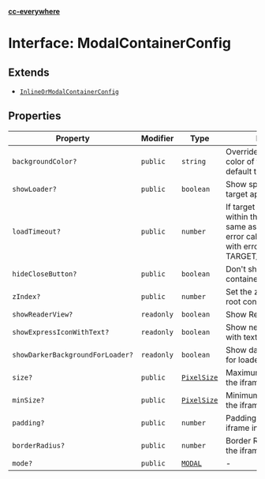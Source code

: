 [**cc-everywhere**](../../../../../index.md)

<HorizontalLine />

# Interface: ModalContainerConfig

## Extends

- [`InlineOrModalContainerConfig`](inline-or-modal-container-config.md)

## Properties

| Property | Modifier | Type | Description | Inherited from |
| ------ | ------ | ------ | ------ | ------ |
| `backgroundColor?` | `public` | `string` | Override the background color of the iframe. By default this is as per theme. | [`InlineOrModalContainerConfig`](inline-or-modal-container-config.md).[`backgroundColor`](inline-or-modal-container-config.md#backgroundcolor) |
| `showLoader?` | `public` | `boolean` | Show spinner while loading target app. Default is true. | [`InlineOrModalContainerConfig`](inline-or-modal-container-config.md).[`showLoader`](inline-or-modal-container-config.md#showloader) |
| `loadTimeout?` | `public` | `number` | If target app does't open within this time (in ms, same as of setTimeout), the error callback is invoked with error code TARGET_LOAD_TIMED_OUT. | [`InlineOrModalContainerConfig`](inline-or-modal-container-config.md).[`loadTimeout`](inline-or-modal-container-config.md#loadtimeout) |
| `hideCloseButton?` | `public` | `boolean` | Don't show close button for container and header bars | [`InlineOrModalContainerConfig`](inline-or-modal-container-config.md).[`hideCloseButton`](inline-or-modal-container-config.md#hideclosebutton) |
| `zIndex?` | `public` | `number` | Set the z-index of of the root container | [`InlineOrModalContainerConfig`](inline-or-modal-container-config.md).[`zIndex`](inline-or-modal-container-config.md#zindex) |
| `showReaderView?` | `readonly` | `boolean` | Show Reader Loading View | [`InlineOrModalContainerConfig`](inline-or-modal-container-config.md).[`showReaderView`](inline-or-modal-container-config.md#showreaderview) |
| `showExpressIconWithText?` | `readonly` | `boolean` | Show new express icon with text | [`InlineOrModalContainerConfig`](inline-or-modal-container-config.md).[`showExpressIconWithText`](inline-or-modal-container-config.md#showexpressiconwithtext) |
| `showDarkerBackgroundForLoader?` | `readonly` | `boolean` | Show darker background for loader | [`InlineOrModalContainerConfig`](inline-or-modal-container-config.md).[`showDarkerBackgroundForLoader`](inline-or-modal-container-config.md#showdarkerbackgroundforloader) |
| `size?` | `public` | [`PixelSize`](../../asset-types/interfaces/pixel-size.md) | Maximum size boundary of the iframe. | [`InlineOrModalContainerConfig`](inline-or-modal-container-config.md).[`size`](inline-or-modal-container-config.md#size) |
| `minSize?` | `public` | [`PixelSize`](../../asset-types/interfaces/pixel-size.md) | Minimum size boundary of the iframe. | [`InlineOrModalContainerConfig`](inline-or-modal-container-config.md).[`minSize`](inline-or-modal-container-config.md#minsize) |
| `padding?` | `public` | `number` | Padding applied to the iframe in pixels. | [`InlineOrModalContainerConfig`](inline-or-modal-container-config.md).[`padding`](inline-or-modal-container-config.md#padding) |
| `borderRadius?` | `public` | `number` | Border Radius applied to the iframe in pixels. | [`InlineOrModalContainerConfig`](inline-or-modal-container-config.md).[`borderRadius`](inline-or-modal-container-config.md#borderradius) |
| `mode?` | `public` | [`MODAL`](../enumerations/container-mode.md#modal) | - | - |
